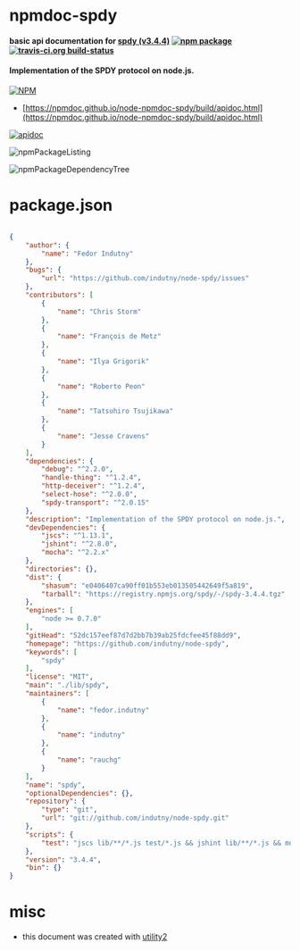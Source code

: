 # npmdoc-spdy

#### basic api documentation for  [spdy (v3.4.4)](https://github.com/indutny/node-spdy)  [![npm package](https://img.shields.io/npm/v/npmdoc-spdy.svg?style=flat-square)](https://www.npmjs.org/package/npmdoc-spdy) [![travis-ci.org build-status](https://api.travis-ci.org/npmdoc/node-npmdoc-spdy.svg)](https://travis-ci.org/npmdoc/node-npmdoc-spdy)

#### Implementation of the SPDY protocol on node.js.

[![NPM](https://nodei.co/npm/spdy.png?downloads=true&downloadRank=true&stars=true)](https://www.npmjs.com/package/spdy)

- [https://npmdoc.github.io/node-npmdoc-spdy/build/apidoc.html](https://npmdoc.github.io/node-npmdoc-spdy/build/apidoc.html)

[![apidoc](https://npmdoc.github.io/node-npmdoc-spdy/build/screenCapture.buildCi.browser.%252Ftmp%252Fbuild%252Fapidoc.html.png)](https://npmdoc.github.io/node-npmdoc-spdy/build/apidoc.html)

![npmPackageListing](https://npmdoc.github.io/node-npmdoc-spdy/build/screenCapture.npmPackageListing.svg)

![npmPackageDependencyTree](https://npmdoc.github.io/node-npmdoc-spdy/build/screenCapture.npmPackageDependencyTree.svg)



# package.json

```json

{
    "author": {
        "name": "Fedor Indutny"
    },
    "bugs": {
        "url": "https://github.com/indutny/node-spdy/issues"
    },
    "contributors": [
        {
            "name": "Chris Storm"
        },
        {
            "name": "François de Metz"
        },
        {
            "name": "Ilya Grigorik"
        },
        {
            "name": "Roberto Peon"
        },
        {
            "name": "Tatsuhiro Tsujikawa"
        },
        {
            "name": "Jesse Cravens"
        }
    ],
    "dependencies": {
        "debug": "^2.2.0",
        "handle-thing": "^1.2.4",
        "http-deceiver": "^1.2.4",
        "select-hose": "^2.0.0",
        "spdy-transport": "^2.0.15"
    },
    "description": "Implementation of the SPDY protocol on node.js.",
    "devDependencies": {
        "jscs": "^1.13.1",
        "jshint": "^2.8.0",
        "mocha": "^2.2.x"
    },
    "directories": {},
    "dist": {
        "shasum": "e0406407ca90ff01b553eb013505442649f5a819",
        "tarball": "https://registry.npmjs.org/spdy/-/spdy-3.4.4.tgz"
    },
    "engines": [
        "node >= 0.7.0"
    ],
    "gitHead": "52dc157eef87d7d2bb7b39ab25fdcfee45f88dd9",
    "homepage": "https://github.com/indutny/node-spdy",
    "keywords": [
        "spdy"
    ],
    "license": "MIT",
    "main": "./lib/spdy",
    "maintainers": [
        {
            "name": "fedor.indutny"
        },
        {
            "name": "indutny"
        },
        {
            "name": "rauchg"
        }
    ],
    "name": "spdy",
    "optionalDependencies": {},
    "repository": {
        "type": "git",
        "url": "git://github.com/indutny/node-spdy.git"
    },
    "scripts": {
        "test": "jscs lib/**/*.js test/*.js && jshint lib/**/*.js && mocha --reporter=spec test/*-test.js"
    },
    "version": "3.4.4",
    "bin": {}
}
```



# misc
- this document was created with [utility2](https://github.com/kaizhu256/node-utility2)
